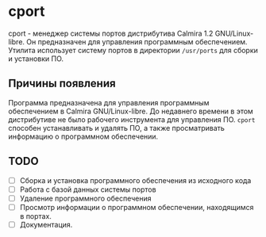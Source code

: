 # cport

cport - менеджер системы портов дистрибутива Calmira 1.2 GNU/Linux-libre. Он
предназначен для управления программным обеспечением. Утилита использует систему
портов в директории `/usr/ports` для сборки и установки ПО.

## Причины появления

Программа предназначена для управления программным обеспечением в Calmira
GNU/Linux-libre. До недавнего времени в этом дистрибутиве не было рабочего
инструмента для управления ПО. `cport` способен устанавливать и удалять ПО, а
также просматривать информацию о программном обеспечении.

## TODO

- [ ] Сборка и установка программного обеспечения из исходного кода
- [ ] Работа с базой данных системы портов
- [ ] Удаление программного обеспечения
- [ ] Просмотр информации о программном обеспечении, находящимся в портах.
- [ ] Документация.
